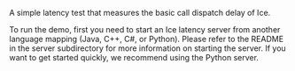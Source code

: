 A simple latency test that measures the basic call dispatch delay of
Ice.

To run the demo, first you need to start an Ice latency server from
another language mapping (Java, C++, C#, or Python). Please refer to
the README in the server subdirectory for more information on starting
the server. If you want to get started quickly, we recommend using the
Python server.
